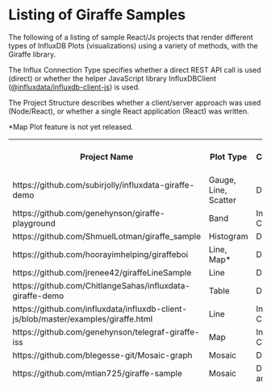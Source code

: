 Listing of Giraffe Samples
==========================

The following of a listing of sample React/Js projects that render different types of InfluxDB Plots (visualizations) using a variety of methods, with the Giraffe library.  

The Influx Connection Type specifies whether a direct REST API call is used (direct) or whether the helper JavaScript library InfluxDBClient ([@influxdata/influxdb-client-js](https://github.com/influxdata/influxdb-client-js)) is used.

The Project Structure describes whether a client/server approach was used (Node/React), or whether a single React application (React) was written.

<table>
<thead>
<tr>
<th> Project Name
</th>
<th>Plot Type </th>
<th>Influx Connection Type</th>
<th>Project Structure</th>
</tr>
<tr>
<td>https://github.com/subirjolly/influxdata-giraffe-demo
</td>
<td>Gauge, Line, Scatter 
</td>
<td>
Direct API
</td><td> React </td> 
</tr>
<tr>
<td>https://github.com/genehynson/giraffe-playground</td><td> Band </td><td>  InfluxDB Client</td><td> Node/React </td>
</tr>
<tr>
<td> 
https://github.com/ShmuelLotman/giraffe_sample </td><td>  Histogram </td><td> Direct API </td><td>  Node/React </td>
</tr>
<tr>
<td>https://github.com/hoorayimhelping/giraffeboi </td><td>  Line, Map* </td><td>  Direct API </td><td>  Node/React </td></tr>
<tr>
<td>https://github.com/jrenee42/giraffeLineSample </td><td>  Line </td><td>  Direct API </td><td>  Node/React </td></tr>
<tr>
<td>https://github.com/ChitlangeSahas/influxdata-giraffe-demo </td><td>  Table </td><td>  Direct API </td><td> React </td></tr>
<tr>
<td>https://github.com/influxdata/influxdb-client-js/blob/master/examples/giraffe.html </td><td>  Line </td><td>  InfluxDB Client </td><td> HTML </td></tr>
<tr>
<td>https://github.com/genehynson/telegraf-giraffe-iss </td><td> Map </td><td> InfluxDB Client </td><td> Node/React </td></tr>
<tr>
<td>https://github.com/blegesse-git/Mosaic-graph </td><td> Mosaic </td><td> Direct CSV </td><td> Node/React </td></tr>
<tr>
<td>https://github.com/mtian725/giraffe-sample </td><td> Mosaic </td><td> Direct API and CSV </td><td> Node/React </td></tr>


*Map Plot feature is not yet released.


